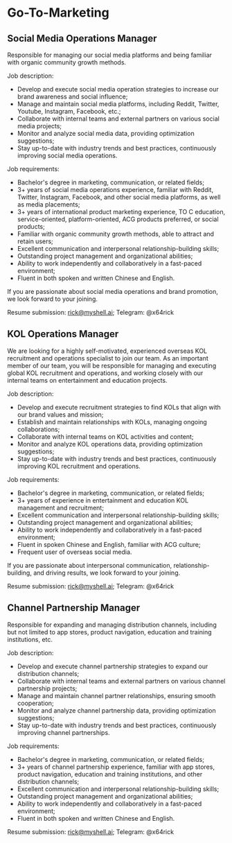 # Go-To-Marketing

## Social Media Operations Manager

Responsible for managing our social media platforms and being familiar with organic community growth methods.

Job description:

* Develop and execute social media operation strategies to increase our brand awareness and social influence;
* Manage and maintain social media platforms, including Reddit, Twitter, Youtube, Instagram, Facebook, etc.;
* Collaborate with internal teams and external partners on various social media projects;
* Monitor and analyze social media data, providing optimization suggestions;
* Stay up-to-date with industry trends and best practices, continuously improving social media operations.

Job requirements:

* Bachelor's degree in marketing, communication, or related fields;
* 3+ years of social media operations experience, familiar with Reddit, Twitter, Instagram, Facebook, and other social media platforms, as well as media placements;
* 3+ years of international product marketing experience, TO C education, service-oriented, platform-oriented, ACG products preferred, or social products;
* Familiar with organic community growth methods, able to attract and retain users;
* Excellent communication and interpersonal relationship-building skills;
* Outstanding project management and organizational abilities;
* Ability to work independently and collaboratively in a fast-paced environment;
* Fluent in both spoken and written Chinese and English.

If you are passionate about social media operations and brand promotion, we look forward to your joining.

Resume submission: rick@myshell.ai; Telegram: @x64rick

## KOL Operations Manager

We are looking for a highly self-motivated, experienced overseas KOL recruitment and operations specialist to join our team. As an important member of our team, you will be responsible for managing and executing global KOL recruitment and operations, and working closely with our internal teams on entertainment and education projects.

Job description:

* Develop and execute recruitment strategies to find KOLs that align with our brand values and mission;
* Establish and maintain relationships with KOLs, managing ongoing collaborations;
* Collaborate with internal teams on KOL activities and content;
* Monitor and analyze KOL operations data, providing optimization suggestions;
* Stay up-to-date with industry trends and best practices, continuously improving KOL recruitment and operations.

Job requirements:

* Bachelor's degree in marketing, communication, or related fields;
* 3+ years of experience in entertainment and education KOL management and recruitment;
* Excellent communication and interpersonal relationship-building skills;
* Outstanding project management and organizational abilities;
* Ability to work independently and collaboratively in a fast-paced environment;
* Fluent in spoken Chinese and English, familiar with ACG culture;
* Frequent user of overseas social media.

If you are passionate about interpersonal communication, relationship-building, and driving results, we look forward to your joining.

Resume submission: rick@myshell.ai; Telegram: @x64rick

## Channel Partnership Manager

Responsible for expanding and managing distribution channels, including but not limited to app stores, product navigation, education and training institutions, etc.

Job description:

* Develop and execute channel partnership strategies to expand our distribution channels;
* Collaborate with internal teams and external partners on various channel partnership projects;
* Manage and maintain channel partner relationships, ensuring smooth cooperation;
* Monitor and analyze channel partnership data, providing optimization suggestions;
* Stay up-to-date with industry trends and best practices, continuously improving channel partnerships.

Job requirements:

* Bachelor's degree in marketing, communication, or related fields;
* 3+ years of channel partnership experience, familiar with app stores, product navigation, education and training institutions, and other distribution channels;
* Excellent communication and interpersonal relationship-building skills;
* Outstanding project management and organizational abilities;
* Ability to work independently and collaboratively in a fast-paced environment;
* Fluent in both spoken and written Chinese and English.

Resume submission: rick@myshell.ai; Telegram: @x64rick